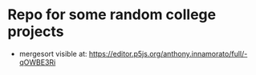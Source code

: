 # Repo for some random college projects

* mergesort visible at: https://editor.p5js.org/anthony.innamorato/full/-qOWBE3Ri
